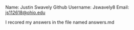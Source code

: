 Name: Justin Swavely
Github Username: Jswavely8
Email: js112618@ohio.edu

I recored my answers in the file named answers.md

